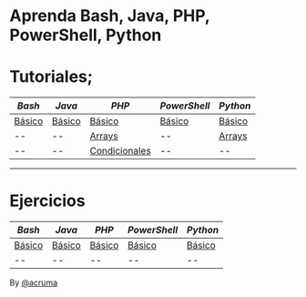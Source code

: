 # Aprenda Bash, Java, PHP, PowerShell, Python  

# Tutoriales;  

 *Bash* | *Java* | *PHP* | *PowerShell* | *Python* 
--|--|--|--|--
[Básico](https://github.com/acruma/learn/blob/master/spanish/basic/bash.md)|[Básico](https://github.com/acruma/learn/blob/master/spanish/basic/java.md)|[Básico](https://github.com/acruma/learn/blob/master/spanish/basic/php.md)|[Básico](https://github.com/acruma/learn/blob/master/spanish/basic/powershell.md)|[Básico](https://github.com/acruma/learn/blob/master/spanish/basic/python.md)
--|--|[Arrays](https://github.com/acruma/learn/blob/master/spanish/basic2/arrays/php.md)|--|[Arrays](https://github.com/acruma/learn/blob/master/spanish/basic2/arrays/python.md)
--|--|[Condicionales](https://github.com/acruma/learn/blob/master/spanish/basic2/conditional/php.md)|--|--


***

# Ejercicios 

 *Bash* | *Java* | *PHP* | *PowerShell* | *Python* 
--|--|--|--|--
[Básico](https://github.com/acruma/learn/blob/master/spanish/basic/Ejercicios/bash.md)|[Básico](https://github.com/acruma/learn/blob/master/spanish/basic/Ejercicios/java.md)|[Básico](https://github.com/acruma/learn/blob/master/spanish/basic/Ejercicios/php.md)|[Básico](https://github.com/acruma/learn/blob/master/spanish/basic/Ejercicios/powershell.md)|[Básico](https://github.com/acruma/learn/blob/master/spanish/basic/Ejercicios/python.md)
--|--|--|--|--


By [@acruma](https://github.com/acruma)
